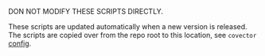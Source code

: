 DON NOT MODIFY THESE SCRIPTS DIRECTLY.

These scripts are updated automatically when a new version is released. The
scripts are copied over from the repo root to this location, see `covector`
[config](../../../.changes/config.json).
